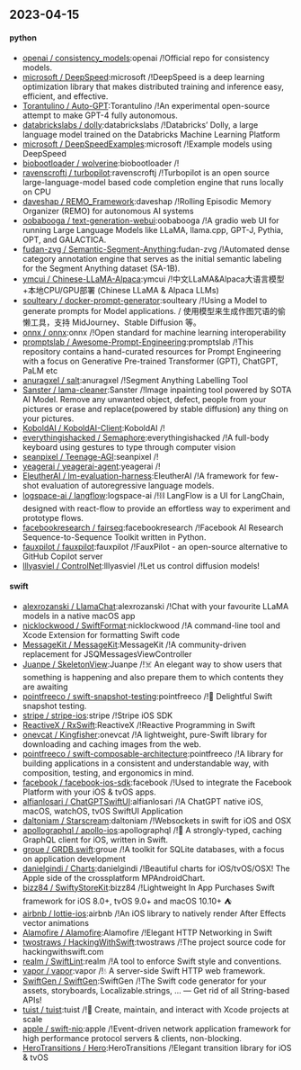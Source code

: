 ## 2023-04-15

#### python
* [openai / consistency_models](https://github.com/openai/consistency_models):openai /!Official repo for consistency models.
* [microsoft / DeepSpeed](https://github.com/microsoft/DeepSpeed):microsoft /!DeepSpeed is a deep learning optimization library that makes distributed training and inference easy, efficient, and effective.
* [Torantulino / Auto-GPT](https://github.com/Torantulino/Auto-GPT):Torantulino /!An experimental open-source attempt to make GPT-4 fully autonomous.
* [databrickslabs / dolly](https://github.com/databrickslabs/dolly):databrickslabs /!Databricks’ Dolly, a large language model trained on the Databricks Machine Learning Platform
* [microsoft / DeepSpeedExamples](https://github.com/microsoft/DeepSpeedExamples):microsoft /!Example models using DeepSpeed
* [biobootloader / wolverine](https://github.com/biobootloader/wolverine):biobootloader /!
* [ravenscroftj / turbopilot](https://github.com/ravenscroftj/turbopilot):ravenscroftj /!Turbopilot is an open source large-language-model based code completion engine that runs locally on CPU
* [daveshap / REMO_Framework](https://github.com/daveshap/REMO_Framework):daveshap /!Rolling Episodic Memory Organizer (REMO) for autonomous AI systems
* [oobabooga / text-generation-webui](https://github.com/oobabooga/text-generation-webui):oobabooga /!A gradio web UI for running Large Language Models like LLaMA, llama.cpp, GPT-J, Pythia, OPT, and GALACTICA.
* [fudan-zvg / Semantic-Segment-Anything](https://github.com/fudan-zvg/Semantic-Segment-Anything):fudan-zvg /!Automated dense category annotation engine that serves as the initial semantic labeling for the Segment Anything dataset (SA-1B).
* [ymcui / Chinese-LLaMA-Alpaca](https://github.com/ymcui/Chinese-LLaMA-Alpaca):ymcui /!中文LLaMA&Alpaca大语言模型+本地CPU/GPU部署 (Chinese LLaMA & Alpaca LLMs)
* [soulteary / docker-prompt-generator](https://github.com/soulteary/docker-prompt-generator):soulteary /!Using a Model to generate prompts for Model applications. / 使用模型来生成作图咒语的偷懒工具，支持 MidJourney、Stable Diffusion 等。
* [onnx / onnx](https://github.com/onnx/onnx):onnx /!Open standard for machine learning interoperability
* [promptslab / Awesome-Prompt-Engineering](https://github.com/promptslab/Awesome-Prompt-Engineering):promptslab /!This repository contains a hand-curated resources for Prompt Engineering with a focus on Generative Pre-trained Transformer (GPT), ChatGPT, PaLM etc
* [anuragxel / salt](https://github.com/anuragxel/salt):anuragxel /!Segment Anything Labelling Tool
* [Sanster / lama-cleaner](https://github.com/Sanster/lama-cleaner):Sanster /!Image inpainting tool powered by SOTA AI Model. Remove any unwanted object, defect, people from your pictures or erase and replace(powered by stable diffusion) any thing on your pictures.
* [KoboldAI / KoboldAI-Client](https://github.com/KoboldAI/KoboldAI-Client):KoboldAI /!
* [everythingishacked / Semaphore](https://github.com/everythingishacked/Semaphore):everythingishacked /!A full-body keyboard using gestures to type through computer vision
* [seanpixel / Teenage-AGI](https://github.com/seanpixel/Teenage-AGI):seanpixel /!
* [yeagerai / yeagerai-agent](https://github.com/yeagerai/yeagerai-agent):yeagerai /!
* [EleutherAI / lm-evaluation-harness](https://github.com/EleutherAI/lm-evaluation-harness):EleutherAI /!A framework for few-shot evaluation of autoregressive language models.
* [logspace-ai / langflow](https://github.com/logspace-ai/langflow):logspace-ai /!⛓️
LangFlow is a UI for LangChain, designed with react-flow to provide an effortless way to experiment and prototype flows.
* [facebookresearch / fairseq](https://github.com/facebookresearch/fairseq):facebookresearch /!Facebook AI Research Sequence-to-Sequence Toolkit written in Python.
* [fauxpilot / fauxpilot](https://github.com/fauxpilot/fauxpilot):fauxpilot /!FauxPilot - an open-source alternative to GitHub Copilot server
* [lllyasviel / ControlNet](https://github.com/lllyasviel/ControlNet):lllyasviel /!Let us control diffusion models!

#### swift
* [alexrozanski / LlamaChat](https://github.com/alexrozanski/LlamaChat):alexrozanski /!Chat with your favourite LLaMA models in a native macOS app
* [nicklockwood / SwiftFormat](https://github.com/nicklockwood/SwiftFormat):nicklockwood /!A command-line tool and Xcode Extension for formatting Swift code
* [MessageKit / MessageKit](https://github.com/MessageKit/MessageKit):MessageKit /!A community-driven replacement for JSQMessagesViewController
* [Juanpe / SkeletonView](https://github.com/Juanpe/SkeletonView):Juanpe /!☠️
An elegant way to show users that something is happening and also prepare them to which contents they are awaiting
* [pointfreeco / swift-snapshot-testing](https://github.com/pointfreeco/swift-snapshot-testing):pointfreeco /!📸
Delightful Swift snapshot testing.
* [stripe / stripe-ios](https://github.com/stripe/stripe-ios):stripe /!Stripe iOS SDK
* [ReactiveX / RxSwift](https://github.com/ReactiveX/RxSwift):ReactiveX /!Reactive Programming in Swift
* [onevcat / Kingfisher](https://github.com/onevcat/Kingfisher):onevcat /!A lightweight, pure-Swift library for downloading and caching images from the web.
* [pointfreeco / swift-composable-architecture](https://github.com/pointfreeco/swift-composable-architecture):pointfreeco /!A library for building applications in a consistent and understandable way, with composition, testing, and ergonomics in mind.
* [facebook / facebook-ios-sdk](https://github.com/facebook/facebook-ios-sdk):facebook /!Used to integrate the Facebook Platform with your iOS & tvOS apps.
* [alfianlosari / ChatGPTSwiftUI](https://github.com/alfianlosari/ChatGPTSwiftUI):alfianlosari /!A ChatGPT native iOS, macOS, watchOS, tvOS SwiftUI Application
* [daltoniam / Starscream](https://github.com/daltoniam/Starscream):daltoniam /!Websockets in swift for iOS and OSX
* [apollographql / apollo-ios](https://github.com/apollographql/apollo-ios):apollographql /!📱
A strongly-typed, caching GraphQL client for iOS, written in Swift.
* [groue / GRDB.swift](https://github.com/groue/GRDB.swift):groue /!A toolkit for SQLite databases, with a focus on application development
* [danielgindi / Charts](https://github.com/danielgindi/Charts):danielgindi /!Beautiful charts for iOS/tvOS/OSX! The Apple side of the crossplatform MPAndroidChart.
* [bizz84 / SwiftyStoreKit](https://github.com/bizz84/SwiftyStoreKit):bizz84 /!Lightweight In App Purchases Swift framework for iOS 8.0+, tvOS 9.0+ and macOS 10.10+
⛺
* [airbnb / lottie-ios](https://github.com/airbnb/lottie-ios):airbnb /!An iOS library to natively render After Effects vector animations
* [Alamofire / Alamofire](https://github.com/Alamofire/Alamofire):Alamofire /!Elegant HTTP Networking in Swift
* [twostraws / HackingWithSwift](https://github.com/twostraws/HackingWithSwift):twostraws /!The project source code for hackingwithswift.com
* [realm / SwiftLint](https://github.com/realm/SwiftLint):realm /!A tool to enforce Swift style and conventions.
* [vapor / vapor](https://github.com/vapor/vapor):vapor /!💧
A server-side Swift HTTP web framework.
* [SwiftGen / SwiftGen](https://github.com/SwiftGen/SwiftGen):SwiftGen /!The Swift code generator for your assets, storyboards, Localizable.strings, … — Get rid of all String-based APIs!
* [tuist / tuist](https://github.com/tuist/tuist):tuist /!🚀
Create, maintain, and interact with Xcode projects at scale
* [apple / swift-nio](https://github.com/apple/swift-nio):apple /!Event-driven network application framework for high performance protocol servers & clients, non-blocking.
* [HeroTransitions / Hero](https://github.com/HeroTransitions/Hero):HeroTransitions /!Elegant transition library for iOS & tvOS
